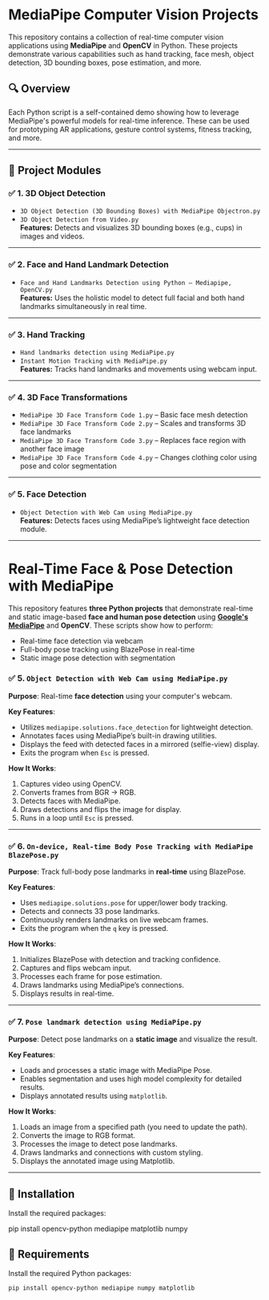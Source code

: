 # MediaPipe Computer Vision Projects 

This repository contains a collection of real-time computer vision applications using **MediaPipe** and **OpenCV** in Python. These projects demonstrate various capabilities such as hand tracking, face mesh, object detection, 3D bounding boxes, pose estimation, and more.

## 🔍 Overview

Each Python script is a self-contained demo showing how to leverage MediaPipe's powerful models for real-time inference. These can be used for prototyping AR applications, gesture control systems, fitness tracking, and more.

---

## 📁 Project Modules

### ✅ 1. 3D Object Detection
- `3D Object Detection (3D Bounding Boxes) with MediaPipe Objectron.py`  
- `3D Object Detection from Video.py`  
**Features:** Detects and visualizes 3D bounding boxes (e.g., cups) in images and videos.

---

### ✅ 2. Face and Hand Landmark Detection
- `Face and Hand Landmarks Detection using Python – Mediapipe, OpenCV.py`  
**Features:** Uses the holistic model to detect full facial and both hand landmarks simultaneously in real time.

---

### ✅ 3. Hand Tracking
- `Hand landmarks detection using MediaPipe.py`  
- `Instant Motion Tracking with MediaPipe.py`  
**Features:** Tracks hand landmarks and movements using webcam input.

---

### ✅ 4. 3D Face Transformations
- `MediaPipe 3D Face Transform Code 1.py` – Basic face mesh detection  
- `MediaPipe 3D Face Transform Code 2.py` – Scales and transforms 3D face landmarks  
- `MediaPipe 3D Face Transform Code 3.py` – Replaces face region with another face image  
- `MediaPipe 3D Face Transform Code 4.py` – Changes clothing color using pose and color segmentation

---

### ✅ 5. Face Detection
- `Object Detection with Web Cam using MediaPipe.py`  
**Features:** Detects faces using MediaPipe’s lightweight face detection module.

---

# Real-Time Face & Pose Detection with MediaPipe

This repository features **three Python projects** that demonstrate real-time and static image-based **face and human pose detection** using **[Google's MediaPipe](https://mediapipe.dev/)** and **OpenCV**. These scripts show how to perform:

- Real-time face detection via webcam
- Full-body pose tracking using BlazePose in real-time
- Static image pose detection with segmentation


### ✅ 5. `Object Detection with Web Cam using MediaPipe.py`

**Purpose**: Real-time **face detection** using your computer's webcam.

**Key Features**:
- Utilizes `mediapipe.solutions.face_detection` for lightweight detection.
- Annotates faces using MediaPipe’s built-in drawing utilities.
- Displays the feed with detected faces in a mirrored (selfie-view) display.
- Exits the program when `Esc` is pressed.

**How It Works**:
1. Captures video using OpenCV.
2. Converts frames from BGR → RGB.
3. Detects faces with MediaPipe.
4. Draws detections and flips the image for display.
5. Runs in a loop until `Esc` is pressed.

---

### ✅ 6. `On-device, Real-time Body Pose Tracking with MediaPipe BlazePose.py`

**Purpose**: Track full-body pose landmarks in **real-time** using BlazePose.

**Key Features**:
- Uses `mediapipe.solutions.pose` for upper/lower body tracking.
- Detects and connects 33 pose landmarks.
- Continuously renders landmarks on live webcam frames.
- Exits the program when the `q` key is pressed.

**How It Works**:
1. Initializes BlazePose with detection and tracking confidence.
2. Captures and flips webcam input.
3. Processes each frame for pose estimation.
4. Draws landmarks using MediaPipe’s connections.
5. Displays results in real-time.

---

### ✅ 7. `Pose landmark detection using MediaPipe.py`

**Purpose**: Detect pose landmarks on a **static image** and visualize the result.

**Key Features**:
- Loads and processes a static image with MediaPipe Pose.
- Enables segmentation and uses high model complexity for detailed results.
- Displays annotated results using `matplotlib`.

**How It Works**:
1. Loads an image from a specified path (you need to update the path).
2. Converts the image to RGB format.
3. Processes the image to detect pose landmarks.
4. Draws landmarks and connections with custom styling.
5. Displays the annotated image using Matplotlib.

---

## 🔧 Installation

Install the required packages:


pip install opencv-python mediapipe matplotlib numpy


## 🧰 Requirements

Install the required Python packages:

```bash
pip install opencv-python mediapipe numpy matplotlib
